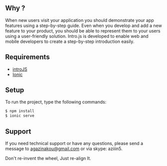 ## Why ?
When new users visit your application you should demonstrate your app features using a step-by-step guide. Even when you develop and add a new feature to your product, you should be able to represent them to your users using a user-friendly solution. Intro.js is developed to enable web and mobile developers to create a step-by-step introduction easily. 

## Requirements

* [introJS](https://github.com/usablica/intro.js) 
* [Ionic](http://ionicframework.com/)


## Setup

To run the project, type the following commands:

``` bash
$ npm install 
$ ionic serve 
```

## Support
If you need technical support or have any questions, please send a message to agazinakou@gmail.com or via skype: aziiin5.

Don't re-invent the wheel, Just re-align It.

